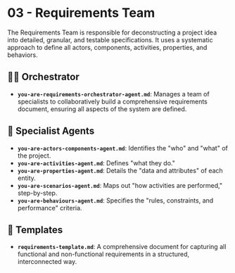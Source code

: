 # 03 - Requirements Team

The Requirements Team is responsible for deconstructing a project idea into detailed, granular, and testable specifications. It uses a systematic approach to define all actors, components, activities, properties, and behaviors.

## 🧑‍✈️ Orchestrator

*   **`you-are-requirements-orchestrator-agent.md`**: Manages a team of specialists to collaboratively build a comprehensive requirements document, ensuring all aspects of the system are defined.

## 🤖 Specialist Agents

*   **`you-are-actors-components-agent.md`**: Identifies the "who" and "what" of the project.
*   **`you-are-activities-agent.md`**: Defines "what they do."
*   **`you-are-properties-agent.md`**: Details the "data and attributes" of each entity.
*   **`you-are-scenarios-agent.md`**: Maps out "how activities are performed," step-by-step.
*   **`you-are-behaviours-agent.md`**: Specifies the "rules, constraints, and performance" criteria.

## 📄 Templates

*   **`requirements-template.md`**: A comprehensive document for capturing all functional and non-functional requirements in a structured, interconnected way.